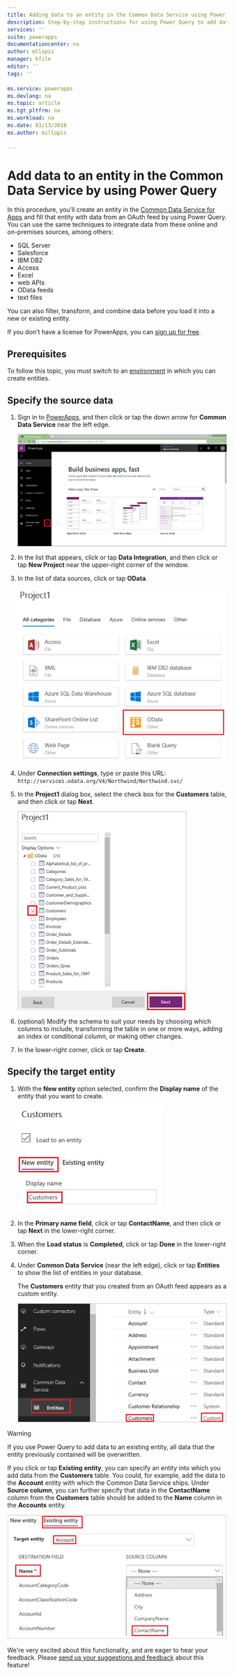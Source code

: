 ```yaml
---
title: Adding data to an entity in the Common Data Service using Power Query | Microsoft Docs
description: Step-by-step instructions for using Power Query to add data to a new or existing entity in the Common Data Service for Apps from another data source.
services: ''
suite: powerapps
documentationcenter: na
author: mllopis
manager: kfile
editor: ''
tags: ''

ms.service: powerapps
ms.devlang: na
ms.topic: article
ms.tgt_pltfrm: na
ms.workload: na
ms.date: 03/13/2018
ms.author: millopis

---
```

# Add data to an entity in the Common Data Service by using Power Query
In this procedure, you'll create an entity in the [Common Data Service for Apps](data-platform-intro.md) and fill that entity with data from an OAuth feed by using Power Query. You can use the same techniques to integrate data from these online and on-premises sources, among others:

* SQL Server
* Salesforce
* IBM DB2
* Access
* Excel
* web APIs
* OData feeds
* text files

You can also filter, transform, and combine data before you load it into a new or existing entity.

If you don't have a license for PowerApps, you can [sign up for free](../signup-for-powerapps.md).

## Prerequisites
To follow this topic, you must switch to an [environment](../canvas-apps/working-with-environments.md) in which you can create entities.

## Specify the source data

1. Sign in to [PowerApps](https://web.powerapps.com), and then click or tap the down arrow for **Common Data Service** near the left edge.

	![PowerApps home page](./media/data-platform-cds-newentity-pq/sign-in.png)

1. In the list that appears, click or tap **Data Integration**, and then click or tap **New Project** near the upper-right corner of the window.

1. In the list of data sources, click or tap **OData**.

	![Choose the OAuth connector](./media/data-platform-cds-newentity-pq/choose-oath.png)

1. Under **Connection settings**, type or paste this URL:<br>
`http://services.odata.org/V4/Northwind/Northwind.svc/`

1. In the **Project1** dialog box, select the check box for the **Customers** table, and then click or tap **Next**.

	![Select the Customers table](./media/data-platform-cds-newentity-pq/select-table.png)

1. (optional) Modify the schema to suit your needs by choosing which columns to include, transforming the table in one or more ways, adding an index or conditional column, or making other changes.

1. In the lower-right corner, click or tap **Create**.

## Specify the target entity
1. With the **New entity** option selected, confirm the **Display name** of the entity that you want to create.

    ![Specify the name of the new entity](./media/data-platform-cds-newentity-pq/new-entity-name.png)

1. In the **Primary name field**, click or tap **ContactName**, and then click or tap **Next** in the lower-right corner.

1. When the **Load status** is **Completed**, click or tap **Done** in the lower-right corner.

1. Under **Common Data Service** (near the left edge), click or tap **Entities** to show the list of entities in your database.

    The **Customers** entity that you created from an OAuth feed appears as a custom entity.

    ![List of standard and custom entities](./media/data-platform-cds-newentity-pq/entity-list.png)

> [!WARNING]
> If you use Power Query to add data to an existing entity, all data that the entity previously contained will be overwritten.

If you click or tap **Existing entity**, you can specify an entity into which you add data from the **Customers** table. You could, for example, add the data to the **Account** entity with which the Common Data Service ships. Under **Source column**, you can further specify that data in the **ContactName** column from the **Customers** table should be added to the **Name** column in the **Accounts** entity.

![Specify the name of the new entity](./media/data-platform-cds-newentity-pq/existing-entity.png)


We're very excited about this functionality, and are eager to hear your feedback. Please [send us your suggestions and feedback](https://powerusers.microsoft.com/t5/PowerApps-Community/ct-p/PowerApps1) about this feature!

